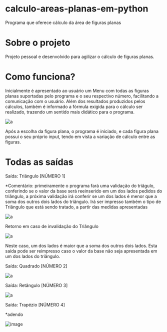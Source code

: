 # calculo-areas-planas-em-python
Programa que oferece cálculo da área de figuras planas

# Sobre o projeto
Projeto pessoal e desenvolvido para agilizar o cálculo de figuras planas.

# Como funciona?

Inicialmente é apresentado ao usuário um Menu com todas as figuras planas suportadas pelo programa e o seu respectivo número, facilitando a comunicação com o usuário. Além dos resultados produzidos pelos cálculos, também é informado a fórmula exigida para o cálculo ser realizado, trazendo um sentido mais didático para o programa.

![a](https://user-images.githubusercontent.com/84475339/166009345-0da64bbe-9bc3-4700-8d66-34d37df26101.png)

Após a escolha da figura plana, o programa é iniciado, e cada figura plana possui o seu próprio input, tendo em vista a variação de cálculo entre as figuras.

# Todas as saídas

Saída: Triângulo [NÚMERO 1]

*Comentário: primeiramente o programa fará uma validação do triâgulo, conferindo se o valor da base será reeinserido em um dos lados pedidos do triângulo, a próxima validação irá conferir se um dos lados é menor que a soma dos outros dois lados do triângulo. Irá ser impresso também o tipo de Triângulo que está sendo tratado, a partir das medidas apresentadas

![a](https://user-images.githubusercontent.com/84475339/166010139-77fa0173-eb90-416d-acd1-6da7adddaa3a.png)

Retorno em caso de invalidação do Triângulo

![a](https://user-images.githubusercontent.com/84475339/166045981-d257c52c-30e9-4b6c-a058-7856d0d479e7.png)

Neste caso, um dos lados é maior que a soma dos outros dois lados. Esta saída pode ser reimpresso caso o valor da base não seja apresentada em um dos lados do triângulo.

Saída: Quadrado [NÚMERO 2]

![a](https://user-images.githubusercontent.com/84475339/166027908-eaa38290-76d0-4b5f-889a-0cdaad931afe.png)

Saída: Retângulo [NÚMERO 3]

![a](https://user-images.githubusercontent.com/84475339/166032822-dfd74b18-da14-46fa-8437-4333225584fe.png)

Saída: Trapézio [NÚMERO 4]

*adendo

![image](https://user-images.githubusercontent.com/84475339/166037589-9ea1e47d-38a3-4822-99a0-8c06e3980996.png)

